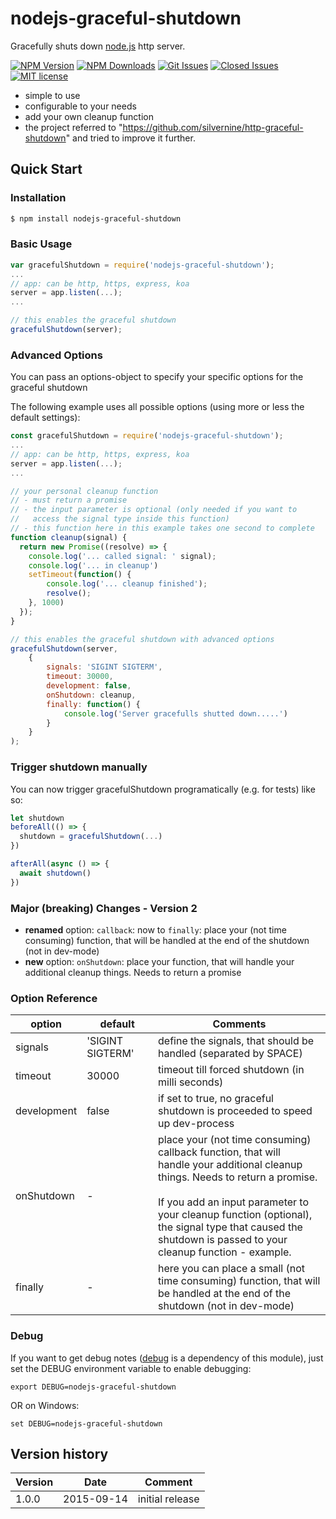# nodejs-graceful-shutdown

Gracefully shuts down [node.js][nodejs-url] http server.

[![NPM Version][npm-image]][npm-url]
[![NPM Downloads][downloads-image]][downloads-url]
[![Git Issues][issues-img]][issues-url]
[![Closed Issues][closed-issues-img]][closed-issues-url]
[![MIT license][license-img]][license-url]

- simple to use
- configurable to your needs
- add your own cleanup function
- the project referred to "https://github.com/silvernine/http-graceful-shutdown" and tried to improve it further.

## Quick Start

### Installation

```bash
$ npm install nodejs-graceful-shutdown
```

### Basic Usage

```js
var gracefulShutdown = require('nodejs-graceful-shutdown');
...
// app: can be http, https, express, koa
server = app.listen(...);
...

// this enables the graceful shutdown
gracefulShutdown(server);
```

### Advanced Options

You can pass an options-object to specify your specific options for the graceful shutdown

The following example uses all possible options (using more or less the default settings):

```js
const gracefulShutdown = require('nodejs-graceful-shutdown');
...
// app: can be http, https, express, koa
server = app.listen(...);
...

// your personal cleanup function
// - must return a promise
// - the input parameter is optional (only needed if you want to
//   access the signal type inside this function)
// - this function here in this example takes one second to complete
function cleanup(signal) {
  return new Promise((resolve) => {
	console.log('... called signal: ' signal);
  	console.log('... in cleanup')
  	setTimeout(function() {
  		console.log('... cleanup finished');
  		resolve();
  	}, 1000)
  });
}

// this enables the graceful shutdown with advanced options
gracefulShutdown(server,
	{
		signals: 'SIGINT SIGTERM',
		timeout: 30000,
		development: false,
		onShutdown: cleanup,
		finally: function() {
			console.log('Server gracefulls shutted down.....')
		}
	}
);
```

### Trigger shutdown manually

You can now trigger gracefulShutdown programatically (e.g. for tests) like so:

```js
let shutdown
beforeAll(() => {
  shutdown = gracefulShutdown(...)
})

afterAll(async () => {
  await shutdown()
})
```

### Major (breaking) Changes - Version 2

- **renamed** option: `callback`: now to `finally`: place your (not time consuming) function, that will be handled at the end of the shutdown (not in dev-mode)
- **new** option: `onShutdown`: place your function, that will handle your additional cleanup things. Needs to return a promise

### Option Reference

| option      | default          | Comments                                                                                                                                                                                                                                                                                                 |
| ----------- | ---------------- | -------------------------------------------------------------------------------------------------------------------------------------------------------------------------------------------------------------------------------------------------------------------------------------------------------- |
| signals     | 'SIGINT SIGTERM' | define the signals, that should be handled (separated by SPACE)                                                                                                                                                                                                                                          |
| timeout     | 30000            | timeout till forced shutdown (in milli seconds)                                                                                                                                                                                                                                                          |
| development | false            | if set to true, no graceful shutdown is proceeded to speed up dev-process                                                                                                                                                                                                                                |
| onShutdown  | -                | place your (not time consuming) callback function, that will<br>handle your additional cleanup things. Needs to return a promise.<br><br>If you add an input parameter to your cleanup function (optional),<br>the signal type that caused the shutdown is passed to your<br>cleanup function - example. |
| finally     | -                | here you can place a small (not time consuming) function, that will<br>be handled at the end of the shutdown (not in dev-mode)                                                                                                                                                                           |

### Debug

If you want to get debug notes ([debug][debug-url] is a dependency of this module), just set the DEBUG environment variable to enable
debugging:

```
export DEBUG=nodejs-graceful-shutdown
```

OR on Windows:

```
set DEBUG=nodejs-graceful-shutdown
```

## Version history

| Version | Date       | Comment         |
| ------- | ---------- | --------------- |
| 1.0.0   | 2015-09-14 | initial release |

[npm-image]: https://img.shields.io/npm/v/nodejs-graceful-shutdown.svg?style=flat-square
[npm-url]: https://www.npmjs.com/package/nodejs-graceful-shutdown
[downloads-image]: https://img.shields.io/npm/dm/nodejs-graceful-shutdown.svg?style=flat-square
[downloads-url]: https://www.npmjs.com/package/nodejs-graceful-shutdown
[license-url]: https://github.com/silvernine/nodejs-graceful-shutdown/blob/master/LICENSE
[license-img]: https://img.shields.io/badge/license-MIT-blue.svg?style=flat-square
[npmjs-license]: https://img.shields.io/npm/l/nodejs-graceful-shutdown.svg?style=flat-square
[nodejs-url]: https://nodejs.org/en/
[express-url]: https://github.com/strongloop/expressjs.com
[koa-url]: https://github.com/koajs/koa
[http-url]: https://nodejs.org/api/http.html
[debug-url]: https://github.com/visionmedia/debug
[issues-img]: https://img.shields.io/github/issues/silvernine/nodejs-graceful-shutdown.svg?style=flat-square
[issues-url]: https://github.com/silvernine/nodejs-graceful-shutdown/issues
[closed-issues-img]: https://img.shields.io/github/issues-closed-raw/silvernine/nodejs-graceful-shutdown.svg?style=flat-square
[closed-issues-url]: https://github.com/silvernine/nodejs-graceful-shutdown/issues?q=is%3Aissue+is%3Aclosed
